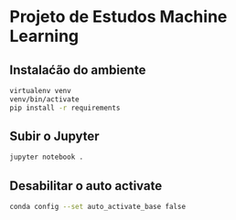 # Projeto de Estudos Machine Learning

## Instalaćão do ambiente

```sh
virtualenv venv
venv/bin/activate
pip install -r requirements
```

## Subir o Jupyter

```sh
jupyter notebook .
```

## Desabilitar o auto activate

```sh
conda config --set auto_activate_base false
```
